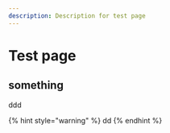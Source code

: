 ```yaml
---
description: Description for test page
---
```


# Test page

## something

ddd

{% hint style="warning" %}
dd
{% endhint %}

